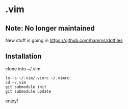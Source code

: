 .vim
====

Note: No longer maintained
--------------------------

New stuff is going in https://github.com/hamms/dotfiles

Installation
------------

clone into ~/.vim

    ln -s ~/.vim/.vimrc ~/.vimrc
    cd ~/.vim
    git submodule init
    git submodule update
  
enjoy!
